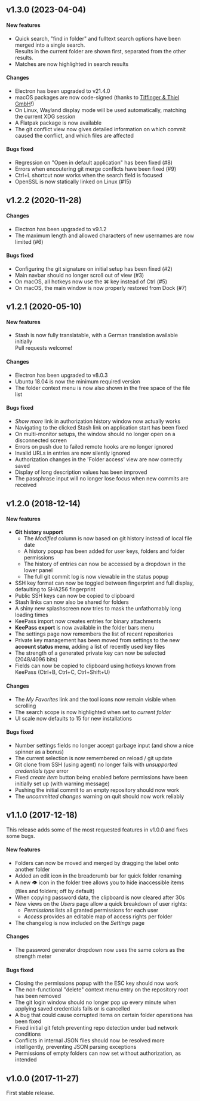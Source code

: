 ## v1.3.0 (2023-04-04)

#### New features

- Quick search, "find in folder" and fulltext search options have been merged into a single search.  
  Results in the current folder are shown first, separated from the other results.
- Matches are now highlighted in search results

#### Changes

- Electron has been upgraded to v21.4.0
- macOS packages are now code-signed (thanks to [Tiffinger & Thiel GmbH](https://www.tiffinger-thiel.de)!)
- On Linux, Wayland display mode will be used automatically, matching the current XDG session
- A Flatpak package is now available
- The git conflict view now gives detailed information on which commit caused the conflict,
  and which files are affected

#### Bugs fixed

- Regression on "Open in default application" has been fixed (#8)
- Errors when encoutering git merge conflicts have been fixed (#9)
- Ctrl+L shortcut now works when the search field is focused
- OpenSSL is now statically linked on Linux (#15)

## v1.2.2 (2020-11-28)

#### Changes

- Electron has been upgraded to v9.1.2
- The maximum length and allowed characters of new usernames are now limited (#6)

#### Bugs fixed

- Configuring the git signature on initial setup has been fixed (#2)
- Main navbar should no longer scroll out of view (#3)
- On macOS, all hotkeys now use the ⌘ key instead of Ctrl (#5)
- On macOS, the main window is now properly restored from Dock (#7)

## v1.2.1 (2020-05-10)

#### New features

- Stash is now fully translatable, with a German translation available initially  
  Pull requests welcome!

#### Changes

- Electron has been upgraded to v8.0.3
- Ubuntu 18.04 is now the minimum required version
- The folder context menu is now also shown in the free space of the file list

#### Bugs fixed

- _Show more_ link in authorization history window now actually works
- Navigating to the clicked Stash link on application start has been fixed
- On multi-monitor setups, the window should no longer open on a disconnected screen
- Errors on push due to failed remote hooks are no longer ignored
- Invalid URLs in entries are now silently ignored
- Authorization changes in the 'Folder access' view are now correctly saved
- Display of long description values has been improved
- The passphrase input will no longer lose focus when new commits are received

## v1.2.0 (2018-12-14)

#### New features

- **Git history support**
  - The _Modified_ column is now based on git history instead of local file date
  - A history popup has been added for user keys, folders and folder permissions
  - The history of entries can now be accessed by a dropdown in the lower panel
  - The full git commit log is now viewable in the status popup
- SSH key format can now be toggled between fingerprint and full display, defaulting to SHA256 fingerprint
- Public SSH keys can now be copied to clipboard
- Stash links can now also be shared for folders
- A shiny new splashscreen now tries to mask the unfathomably long loading times
- KeePass import now creates entries for binary attachments
- **KeePass export** is now available in the folder bars menu
- The settings page now remembers the list of recent repositories
- Private key management has been moved from settings to the new **account status menu**, adding a list of recently used key files
- The strength of a generated private key can now be selected (2048/4096 bits)
- Fields can now be copied to clipboard using hotkeys known from KeePass (Ctrl+B, Ctrl+C, Ctrl+Shift+U)

#### Changes

- The _My Favorites_ link and the tool icons now remain visible when scrolling
- The search scope is now highlighted when set to _current folder_
- UI scale now defaults to 15 for new installations

#### Bugs fixed

- Number settings fields no longer accept garbage input (and show a nice spinner as a bonus)
- The current selection is now remembered on reload / git update
- Git clone from SSH (using agent) no longer fails with _unsupported credentials type_ error
- Fixed _create item_ button being enabled before permissions have been initially set up (with warning message)
- Pushing the initial commit to an empty repository should now work
- The _uncommitted changes_ warning on quit should now work reliably

## v1.1.0 (2017-12-18)

This release adds some of the most requested features in v1.0.0 and fixes some bugs.

#### New features

- Folders can now be moved and merged by dragging the label onto another folder
- Added an edit icon in the breadcrumb bar for quick folder renaming
- A new 👁 icon in the folder tree allows you to hide inaccessible items (files and folders; off by default)
- When copying password data, the clipboard is now cleared after 30s
- New views on the _Users_ page allow a quick breakdown of user rights:
  - _Permissions_ lists all granted permissions for each user
  - _Access_ provides an editable map of access rights per folder
- The changelog is now included on the _Settings_ page

#### Changes

- The password generator dropdown now uses the same colors as the strength meter

#### Bugs fixed

- Closing the permissions popup with the ESC key should now work
- The non-functional "delete" context menu entry on the repository root has been removed
- The git login window should no longer pop up every minute when applying saved credentials fails or is cancelled
- A bug that could cause corrupted items on certain folder operations has been fixed
- Fixed initial git fetch preventing repo detection under bad network conditions
- Conflicts in internal JSON files should now be resolved more intelligently, preventing JSON parsing exceptions
- Permissions of empty folders can now set without authorization, as intended

## v1.0.0 (2017-11-27)

First stable release.
